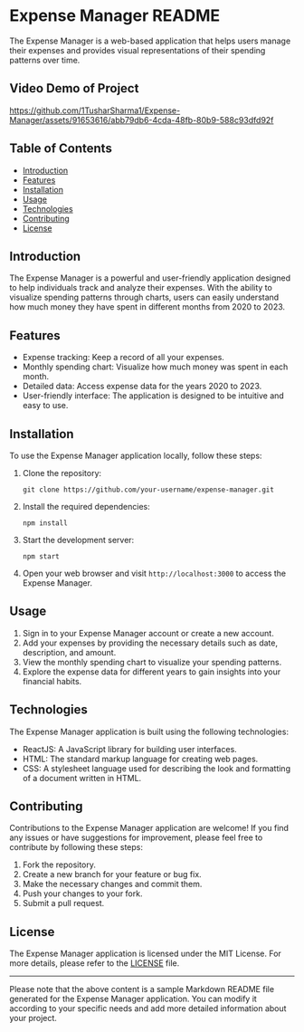# Expense Manager README
The Expense Manager is a web-based application that helps users manage their expenses and provides visual representations of their spending patterns over time.

## Video Demo of Project


https://github.com/1TusharSharma1/Expense-Manager/assets/91653616/abb79db6-4cda-48fb-80b9-588c93dfd92f



## Table of Contents

- [Introduction](#introduction)
- [Features](#features)
- [Installation](#installation)
- [Usage](#usage)
- [Technologies](#technologies)
- [Contributing](#contributing)
- [License](#license)

## Introduction

The Expense Manager is a powerful and user-friendly application designed to help individuals track and analyze their expenses. With the ability to visualize spending patterns through charts, users can easily understand how much money they have spent in different months from 2020 to 2023.

## Features

- Expense tracking: Keep a record of all your expenses.
- Monthly spending chart: Visualize how much money was spent in each month.
- Detailed data: Access expense data for the years 2020 to 2023.
- User-friendly interface: The application is designed to be intuitive and easy to use.

## Installation

To use the Expense Manager application locally, follow these steps:

1. Clone the repository:

   ```
   git clone https://github.com/your-username/expense-manager.git
   ```

2. Install the required dependencies:

   ```
   npm install
   ```

3. Start the development server:

   ```
   npm start
   ```

4. Open your web browser and visit `http://localhost:3000` to access the Expense Manager.

## Usage

1. Sign in to your Expense Manager account or create a new account.
2. Add your expenses by providing the necessary details such as date, description, and amount.
3. View the monthly spending chart to visualize your spending patterns.
4. Explore the expense data for different years to gain insights into your financial habits.

## Technologies

The Expense Manager application is built using the following technologies:

- ReactJS: A JavaScript library for building user interfaces.
- HTML: The standard markup language for creating web pages.
- CSS: A stylesheet language used for describing the look and formatting of a document written in HTML.

## Contributing

Contributions to the Expense Manager application are welcome! If you find any issues or have suggestions for improvement, please feel free to contribute by following these steps:

1. Fork the repository.
2. Create a new branch for your feature or bug fix.
3. Make the necessary changes and commit them.
4. Push your changes to your fork.
5. Submit a pull request.

## License

The Expense Manager application is licensed under the MIT License. For more details, please refer to the [LICENSE](https://github.com/your-username/expense-manager/blob/main/LICENSE) file.

---

Please note that the above content is a sample Markdown README file generated for the Expense Manager application. You can modify it according to your specific needs and add more detailed information about your project.
